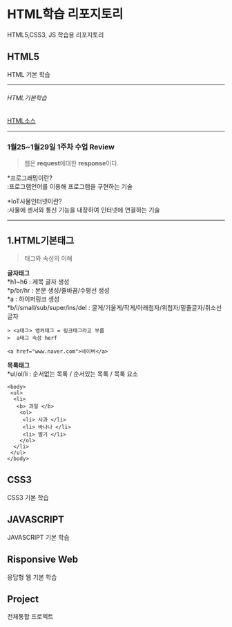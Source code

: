 # HTML학습 리포지토리

HTML5,CSS3, JS 학습용 리포지토리

## HTML5 
HTML 기본 학습

--------------------------------------------------------------------------

###### HTML기본학습
[HTML소스](https://github.com/hyojin-park24/Study-HTML/tree/main/01_HTML)

--------------------------------------------------------------------------

### 1월25~1월29일 1주차 수업 Review
> 웹은 **request**에대한 **response**이다.

*프로그래밍이란?   
 :프로그램언어를 이용해 프로그램을 구현하는 기술
 
*IoT사물인터넷이란?   
 :사물에 센서와 통신 기능을 내장하여 인터넷에 연결하는 기술
 
 -------------------------------------------------------------------------

## 1.HTML기본태그
>태그와 속성의 이해

 **글자태그**   
 *h1~h6 : 제목 글자 생성   
 *p/br/hr : 본문 생성/줄바꿈/수평선 생성   
 *a : 하이퍼링크 생성    
 *b/i/small/sub/super/ins/del : 굴게/기울게/작게/아래첨자/위첨자/밑줄글자/취소선글자     
  
    > <a태그> 앵커태그 = 링크태그라고 부름    
    >  a태그 속성 herf
  ```
  <a href="www.naver.com">네이버</a>
  ```
 
 **목록태그**   
  *ul/ol/li : 순서없는 목록 / 순서있는 목록 / 목록 요소    
  
  ```
  <body>
   <ul>
    <li> 
     <b> 과일 </b>
      <ol> 
       <li> 사과 </li>
       <li> 바나나 </li>
       <li> 딸기 </li>
      </ol>
    </li>
   </ul>
  </body> 
```

## CSS3
CSS3 기본 학습


## JAVASCRIPT 
JAVASCRIPT 기본 학습

## Risponsive Web
응답형 웹 기본 학습

## Project
전체통합 프로젝트
